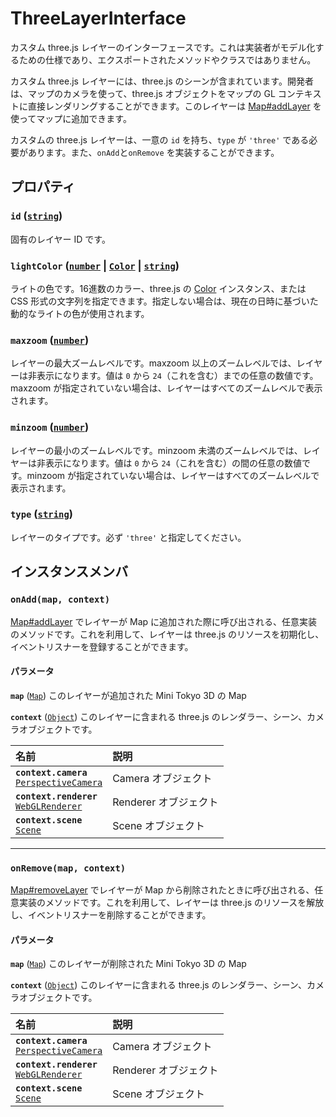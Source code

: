 # ThreeLayerInterface

カスタム three.js レイヤーのインターフェースです。これは実装者がモデル化するための仕様であり、エクスポートされたメソッドやクラスではありません。

カスタム three.js レイヤーには、three.js のシーンが含まれています。開発者は、マップのカメラを使って、three.js オブジェクトをマップの GL コンテキストに直接レンダリングすることができます。このレイヤーは [Map#addLayer](./map.md#addlayer-layer) を使ってマップに追加できます。

カスタムの three.js レイヤーは、一意の `id` を持ち、`type` が `'three'` である必要があります。また、`onAdd`と`onRemove` を実装することができます。

## プロパティ

### **`id`** ([`string`](https://developer.mozilla.org/docs/Web/JavaScript/Reference/Global_Objects/String))

固有のレイヤー ID です。

### **`lightColor`** ([`number`](https://developer.mozilla.org/docs/Web/JavaScript/Reference/Global_Objects/Number) | [`Color`](https://threejs.org/docs/#api/en/math/Color) | [`string`](https://developer.mozilla.org/docs/Web/JavaScript/Reference/Global_Objects/String))

ライトの色です。16進数のカラー、three.js の [Color](https://threejs.org/docs/#api/en/math/Color) インスタンス、または CSS 形式の文字列を指定できます。指定しない場合は、現在の日時に基づいた動的なライトの色が使用されます。

### **`maxzoom`** ([`number`](https://developer.mozilla.org/docs/Web/JavaScript/Reference/Global_Objects/Number))

レイヤーの最大ズームレベルです。maxzoom 以上のズームレベルでは、レイヤーは非表示になります。値は `0` から `24`（これを含む）までの任意の数値です。maxzoom が指定されていない場合は、レイヤーはすべてのズームレベルで表示されます。

### **`minzoom`** ([`number`](https://developer.mozilla.org/docs/Web/JavaScript/Reference/Global_Objects/Number))

レイヤーの最小のズームレベルです。minzoom 未満のズームレベルでは、レイヤーは非表示になります。値は `0` から `24`（これを含む）の間の任意の数値です。minzoom が指定されていない場合は、レイヤーはすべてのズームレベルで表示されます。

### **`type`** ([`string`](https://developer.mozilla.org/docs/Web/JavaScript/Reference/Global_Objects/String))

レイヤーのタイプです。必ず `'three'` と指定してください。

## インスタンスメンバ

### **`onAdd(map, context)`**

[Map#addLayer](./map.md#addlayer-layer) でレイヤーが Map に追加された際に呼び出される、任意実装のメソッドです。これを利用して、レイヤーは three.js のリソースを初期化し、イベントリスナーを登録することができます。

#### パラメータ

**`map`** ([`Map`](./map.md)) このレイヤーが追加された Mini Tokyo 3D の Map

**`context`** ([`Object`](https://developer.mozilla.org/docs/Web/JavaScript/Reference/Global_Objects/Object)) このレイヤーに含まれる three.js のレンダラー、シーン、カメラオブジェクトです。

名前 | 説明
:-- | :--
**`context.camera`**<br>[`PerspectiveCamera`](https://threejs.org/docs/#api/en/cameras/PerspectiveCamera) | Camera オブジェクト
**`context.renderer`**<br>[`WebGLRenderer`](https://threejs.org/docs/#api/en/renderers/WebGLRenderer) | Renderer オブジェクト
**`context.scene`**<br>[`Scene`](https://threejs.org/docs/#api/en/scenes/Scene) | Scene オブジェクト

---

### **`onRemove(map, context)`**

[Map#removeLayer](./map.md#removelayer-id) でレイヤーが Map から削除されたときに呼び出される、任意実装のメソッドです。これを利用して、レイヤーは three.js のリソースを解放し、イベントリスナーを削除することができます。

#### パラメータ

**`map`** ([`Map`](./map.md)) このレイヤーが削除された Mini Tokyo 3D の Map

**`context`** ([`Object`](https://developer.mozilla.org/docs/Web/JavaScript/Reference/Global_Objects/Object)) このレイヤーに含まれる three.js のレンダラー、シーン、カメラオブジェクトです。

名前 | 説明
:-- | :--
**`context.camera`**<br>[`PerspectiveCamera`](https://threejs.org/docs/#api/en/cameras/PerspectiveCamera) | Camera オブジェクト
**`context.renderer`**<br>[`WebGLRenderer`](https://threejs.org/docs/#api/en/renderers/WebGLRenderer) | Renderer オブジェクト
**`context.scene`**<br>[`Scene`](https://threejs.org/docs/#api/en/scenes/Scene) | Scene オブジェクト
